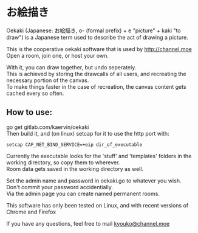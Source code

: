 # お絵描き

Oekaki (Japanese: お絵描き, o- (formal prefix) + e "picture" + kaki "to draw") is a Japanese term used to describe the act of drawing a picture.  

This is the cooperative oekaki software that is used by http://channel.moe  
Open a room, join one, or host your own.  

With it, you can draw together, but undo seperately.  
This is achieved by storing the drawcalls of all users, and recreating the necessary portion of the canvas.  
To make things faster in the case of recreation, the canvas content gets cached every so often.  

## How to use:

go get gitlab.com/kaervin/oekaki  
Then build it, and (on linux) setcap for it to use the http port with:  
```
setcap CAP_NET_BIND_SERVICE=+eip dir_of_executable
```

Currently the executable looks for the 'stuff' and 'templates' folders in the working directory, so copy them to wherever.  
Room data gets saved in the working directory as well.  

Set the admin name and password in oekaki.go to whatever you wish.  
Don't commit your password accidentially.   
Via the admin page you can create named permanent rooms.  


This software has only been tested on Linux, and with recent versions of Chrome and Firefox  

If you have any questions, feel free to mail kyouko@channel.moe  